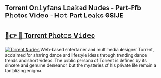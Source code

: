 ## Torrent O𝚗𝚕yf𝚊ns L𝚎a𝚔ed N𝚞𝚍es - Part-Ffb P𝚑𝚘tos Vi𝚍𝚎o - H𝚘𝚝 Part L𝚎a𝚔s GSIJE

# <h2><a href="http://kfa3wjk.oniu.top/?m=Torrent">🔗👉 🔴 Torrent P𝚑ot𝚘𝚜 V𝚒d𝚎o</a></h2>

[![Torrent Nu𝚍e𝚜](https://i.imgur.com/0qMVB7G.gif)](http://kfa3wjk.oniu.top/?m=Torrent)
Web-based entertainer and multimedia designer Torrent, acclaimed for sharing dance and lifestyle ideas through trending dance trends and short videos. The public persona of Torrent is defined by its sincere and genuine demeanor, but the mysteries of his private life remain a tantalizing enigma.  

